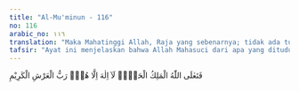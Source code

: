 ```yaml
---
title: "Al-Mu'minun - 116"
no: 116
arabic_no: ١١٦
translation: "Maka Mahatinggi Allah, Raja yang sebenarnya; tidak ada tuhan (yang berhak disembah) selain Dia, Tuhan (yang memiliki) ‘Arsy yang mulia."
tafsir: "Ayat ini menjelaskan bahwa Allah Mahasuci dari apa yang dituduhkan orang-orang musyrik kepada-Nya, begitu pula sangkaan bahwa Dia menciptakan manusia secara sia-sia, karena Dia adalah Tuhan yang sebenarnya. Tiada tuhan melainkan Dia, Tuhan yang memiliki 'Arsy yang mulia. Dialah yang mengatur alam raya ini, baik yang di atas maupun yang di bawah, begitu pula semua makhluk ciptaan-Nya. Firman Allah:\n\nDan tidaklah Kami bermain-main menciptakan langit dan bumi dan apa yang ada di antara keduanya. Tidaklah Kami ciptakan keduanya melainkan dengan haq (benar), tetapi kebanyakan mereka tidak mengetahui. (ad-Dukhan/44:38-39)"
---
```


فَتَعٰلَى اللّٰهُ الْمَلِكُ الْحَقُّۚ  لَآ اِلٰهَ اِلَّا هُوَۚ رَبُّ الْعَرْشِ الْكَرِيْمِ
